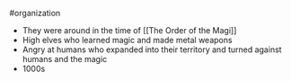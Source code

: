 #organization 

- They  were around in the time of [[The Order of the Magi]]  
- High elves who learned magic and made metal weapons
- Angry at humans who expanded into their territory and turned against humans and the magic 
- 1000s